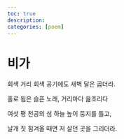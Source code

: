 ```yaml
---
toc: true
description:
categories: [poem]
---
```

# 비가

회색 거리
회색 공기에도
새벽 달은 곱더라.

홀로 됨은 슬픈 노래,
거리마다 읊조리다

여섯 평 천공의 섬
하늘 높이 둥지를 틀고,

날개 짓 힘겨울 때면
저 살던 곳을 그리더라.
